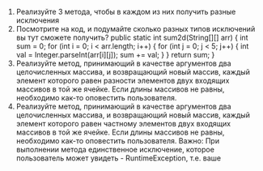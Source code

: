 1) Реализуйте 3 метода, чтобы в каждом из них получить разные исключения
2) Посмотрите на код, и подумайте сколько разных типов исключений вы тут сможете получить?
public static int sum2d(String[][] arr) {
int sum = 0;
for (int i = 0; i < arr.length; i++) {
for (int j = 0; j < 5; j++) {
int val = Integer.parseInt(arr[i][j]);
sum += val;
}
}
return sum;
}
3) Реализуйте метод, принимающий в качестве аргументов два целочисленных массива, и возвращающий новый массив, каждый элемент которого равен разности элементов двух входящих массивов в той же ячейке. Если длины массивов не равны, необходимо как-то оповестить пользователя.
4) Реализуйте метод, принимающий в качестве аргументов два целочисленных массива, и возвращающий новый массив, каждый элемент которого равен частному элементов двух входящих массивов в той же ячейке. Если длины массивов не равны, необходимо как-то оповестить пользователя. Важно: При выполнении метода единственное исключение, которое пользователь может увидеть - RuntimeException, т.е. ваше